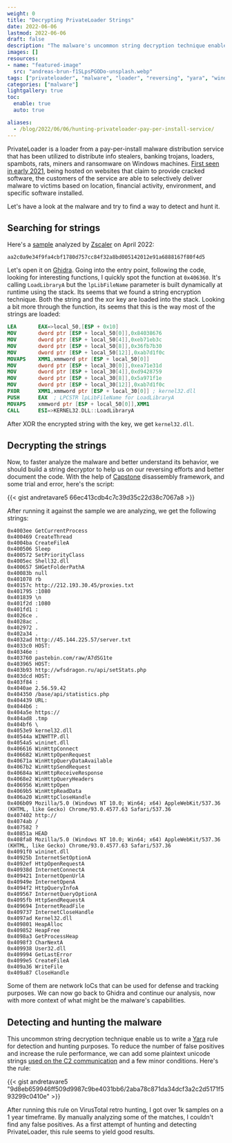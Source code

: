 ```yaml
---
weight: 0
title: "Decrypting PrivateLoader Strings"
date: 2022-06-06
lastmod: 2022-06-06
draft: false
description: "The malware's uncommon string decryption technique enable us to write a Yara rule for detection and hunting purposes."
images: []
resources:
- name: "featured-image"
  src: "andreas-brun-f1SLpsPGODo-unsplash.webp"
tags: ["privateloader", "malware", "loader", "reversing", "yara", "windows"]
categories: ["malware"]
lightgallery: true
toc:
  enable: true
  auto: true

aliases: 
  - /blog/2022/06/06/hunting-privateloader-pay-per-install-service/
---
```


PrivateLoader is a loader from a pay-per-install malware distribution service that has been utilized to distribute info stealers, banking trojans, loaders, spambots, rats, miners and ransomware on Windows machines. [First seen in early 2021](https://intel471.com/blog/privateloader-malware), being hosted on websites that claim to provide cracked software, the customers of the service are able to selectively deliver malware to victims based on location, financial activity, environment, and specific software installed.

Let's have a look at the malware and try to find a way to detect and hunt it.

## Searching for strings

Here's a [sample](https://tria.ge/220430-z8fbmaagb9) analyzed by [Zscaler](https://www.zscaler.com/blogs/security-research/peeking-privateloader) on April 2022: 

`aa2c0a9e34f9fa4cbf1780d757cc84f32a8bd005142012e91a6888167f80f4d5`

Let's open it on [Ghidra](https://ghidra-sre.org/). Going into the entry point, following the code, looking for interesting functions, I quickly spot the function at `0x406360`. It's calling `LoadLibraryA` but the `lpLibFileName` parameter is built dynamically at runtime using the stack. Its seems that we found a string encryption technique. Both the string and the xor key are loaded into the stack. Looking a bit more through the function, its seems that this is the way most of the strings are loaded:

```nasm
LEA       EAX=>local_50,[ESP + 0x10]
MOV       dword ptr [ESP + local_50[0]],0x84038676
MOV       dword ptr [ESP + local_50[4]],0xeb71eb3c
MOV       dword ptr [ESP + local_50[8]],0x36fb7b30
MOV       dword ptr [ESP + local_50[12]],0xab7d1f0c
MOVAPS    XMM1,xmmword ptr [ESP + local_50[0]]
MOV       dword ptr [ESP + local_30[0]],0xea71e31d
MOV       dword ptr [ESP + local_30[4]],0xd9428759
MOV       dword ptr [ESP + local_30[8]],0x5a971f1e
MOV       dword ptr [ESP + local_30[12]],0xab7d1f0c
PXOR      XMM1,xmmword ptr [ESP + local_30[0]] ; kernel32.dll
PUSH      EAX  ; LPCSTR lpLibFileName for LoadLibraryA
MOVAPS    xmmword ptr [ESP + local_50[0]],XMM1
CALL      ESI=>KERNEL32.DLL::LoadLibraryA
```

After XOR the encrypted string with the key, we get `kernel32.dll`.

## Decrypting the strings

Now, to faster analyze the malware and better understand its behavior, we should build a string decryptor to help us on our reversing efforts and better document the code. With the help of [Capstone](https://www.capstone-engine.org/) disassembly framework, and some trial and error, here's the script:

{{< gist andretavare5 66ec413cdb4c7c39d35c22d38c7067a8 >}}

After running it against the sample we are analyzing, we get the following strings:

```
0x4003ee GetCurrentProcess
0x400469 CreateThread
0x4004ba CreateFileA
0x400506 Sleep
0x400572 SetPriorityClass
0x4005ec Shell32.dll
0x400657 SHGetFolderPathA
0x40083b null
0x401078 rb
0x40157c http://212.193.30.45/proxies.txt
0x401795 :1080
0x401839 \n
0x401f2d :1080
0x401fd1 :
0x4026ce .
0x4028ac .
0x402972 .
0x402a34 .
0x4032ad http://45.144.225.57/server.txt
0x4033c0 HOST:
0x40346e :
0x403760 pastebin.com/raw/A7dSG1te
0x403965 HOST:
0x403b93 http://wfsdragon.ru/api/setStats.php
0x403dcd HOST:
0x403f84 :
0x4040ae 2.56.59.42
0x404350 /base/api/statistics.php
0x404439 URL:
0x4044b6 :
0x404a5e https://
0x404ad8 .tmp
0x404bf6 \
0x4053e9 kernel32.dll
0x40544a WINHTTP.dll
0x4054a5 wininet.dll
0x406616 WinHttpConnect
0x406682 WinHttpOpenRequest
0x40671a WinHttpQueryDataAvailable
0x4067b2 WinHttpSendRequest
0x40684a WinHttpReceiveResponse
0x4068e2 WinHttpQueryHeaders
0x406956 WinHttpOpen
0x4069b5 WinHttpReadData
0x406a20 WinHttpCloseHandle
0x406b09 Mozilla/5.0 (Windows NT 10.0; Win64; x64) AppleWebKit/537.36 (KHTML, like Gecko) Chrome/93.0.4577.63 Safari/537.36
0x407402 http://
0x4074ab /
0x407582 ?
0x40851a HEAD
0x408fa8 Mozilla/5.0 (Windows NT 10.0; Win64; x64) AppleWebKit/537.36 (KHTML, like Gecko) Chrome/93.0.4577.63 Safari/537.36
0x4091f0 wininet.dll
0x40925b InternetSetOptionA
0x4092ef HttpOpenRequestA
0x40938d InternetConnectA
0x409421 InternetOpenUrlA
0x40949e InternetOpenA
0x4094f2 HttpQueryInfoA
0x409567 InternetQueryOptionA
0x4095fb HttpSendRequestA
0x409694 InternetReadFile
0x409737 InternetCloseHandle
0x4097ad Kernel32.dll
0x409801 HeapAlloc
0x409852 HeapFree
0x4098a3 GetProcessHeap
0x4098f3 CharNextA
0x409938 User32.dll
0x409994 GetLastError
0x4099e5 CreateFileA
0x409a36 WriteFile
0x409a87 CloseHandle
``` 

Some of them are network IoCs that can be used for defense and tracking purposes. We can now go back to Ghidra and continue our analysis, now with more context of what might be the malware's capabilities.

## Detecting and hunting the malware

This uncommon string decryption technique enable us to write a [Yara](https://github.com/VirusTotal/yara) rule for detection and hunting purposes. To reduce the number of false positives and increase the rule performance, we can add some plaintext unicode strings [used on the C2 communication](https://www.zscaler.com/blogs/security-research/peeking-privateloader) and a few minor conditions. Here's the rule: 

{{< gist andretavare5 "9d8eb659946ff509d9987c9be4031bb6/2aba78c871da34dcf3a2c2d5171f593299c0410e" >}}

After running this rule on VirusTotal retro hunting, I got over 1k samples on a 1 year timeframe. By manually analyzing some of the matches, I couldn't find any false positives. As a first attempt of hunting and detecting PrivateLoader, this rule seems to yield good results.

